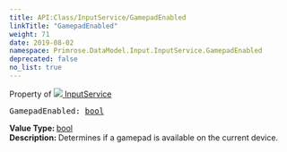 ```yaml
---
title: API:Class/InputService/GamepadEnabled
linkTitle: "GamepadEnabled"
weight: 71
date: 2019-08-02
namespace: Primrose.DataModel.Input.InputService.GamepadEnabled
deprecated: false
no_list: true
---
```

Property of <a href="/docs/api-reference/Class/InputService"><img src="/icons/silk/controller.png"/>&nbsp;InputService</a>
<pre class="method-declaration">
GamepadEnabled: <a class="type" href="/docs/api-reference/System/Primitives#boolean">bool</a></pre>
<b>Value Type: </b>
<a class="type" href="/docs/api-reference/System/Primitives#boolean">bool</a>
<br/>
<b>Description: </b>
Determines if a gamepad is available on the current device.

